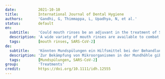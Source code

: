 ```yaml
---
date:          2021-10-10
title:         International Journal of Dental Hygiene
authors:       'Gandhi, G, Thimmappa, L, Upadhya, N, et al.'
status:        default
en:
  subtitle:    'Could mouth rinses be an adjuvant in the treatment of SARS-CoV-2 patients? An appraisal with a systematic review'
  description: 'A wide variety of mouth rinses are available to combat micro-organisms in the oral cavity. At the present global pandemic, the need of the hour is to control the viral infection due to the novel corona virus SARS-COV-2, as its port of entry is through the receptors located in the oral and pharyngeal mucosa. This systematic literature review focuses on the in vivo studies [randomized control trials (RCTs)] done on the efficacy of existing mouth rinses which have been used in reducing the viral loads. The electronic database which includes PubMed-MEDLINE, Google scholar, Scopus, Web of Science, EMBASE, ProQuest and CINAHL was searched from December 2019 to June 2021 with appropriate Medical Subject Headings (MeSH) terms and Boolean operators. Two reviewers independently reviewed the abstracts. Of the 2438 retrieved titles, 905 remained after removing duplicates. Twelve articles were eligible to be included in this review of which seven were randomized with adequate sample size. Mouth washes containing povidone iodine and chlorhexidine decrease the viral load transiently. Large amount of in vivo studies are of paramount importance, especially RCTs, to prove the efficacy of these mouth rinses.'
  tags:        [mouth rinses, SARS-CoV-2]
de:
  subtitle:    'Könnten Mundspülungen ein Hilfsmittel bei der Behandlung von SARS-CoV-2-Patienten sein? Eine Bewertung mit einer systematischen Übersichtsarbeit'
  description: 'Zur Bekämpfung von Mikroorganismen in der Mundhöhle gibt es eine Vielzahl von Mundspülungen. Bei der gegenwärtigen globalen Pandemie ist es das Gebot der Stunde, die Virusinfektion durch das neuartige Coronavirus SARS-COV-2 unter Kontrolle zu bringen, da dessen Eintrittspforte die Rezeptoren in der Mund- und Rachenschleimhaut sind. Diese systematische Literaturübersicht konzentriert sich auf die In-vivo-Studien [randomisierte Kontrollstudien (RCTs)] zur Wirksamkeit bestehender Mundspülungen, die zur Verringerung der Viruslast verwendet wurden. Die elektronische Datenbank, die PubMed-MEDLINE, Google scholar, Scopus, Web of Science, EMBASE, ProQuest und CINAHL umfasst, wurde von Dezember 2019 bis Juni 2021 mit entsprechenden Medical Subject Headings (MeSH) Begriffen und Booleschen Operatoren durchsucht. Zwei Reviewer überprüften unabhängig voneinander die Abstracts. Von den 2438 gefundenen Titeln blieben nach dem Entfernen von Duplikaten 905 übrig. Zwölf Artikel konnten in diese Übersicht aufgenommen werden, von denen sieben randomisiert waren und eine ausreichende Stichprobengröße aufwiesen. Mundspülungen mit Povidon-Jod und Chlorhexidin senken die Viruslast vorübergehend. Um die Wirksamkeit dieser Mundspülungen zu belegen, sind umfangreiche In-vivo-Studien, insbesondere RCTs, von größter Bedeutung.' 
  tags:        [Mundspülungen, SARS-CoV-2]
group:         'Treatments'
credit:        https://doi.org/10.1111/idh.12555
---
```

